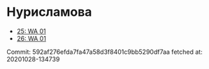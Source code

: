 # Нурисламова
- [25: WA 01](25.md)
- [26: WA 01](26.md)

Commit: 592af276efda7fa47a58d3f8401c9bb5290df7aa
 fetched at: 20201028-134739
